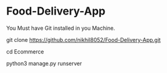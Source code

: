 # Food-Delivery-App


You Must have Git installed in you Machine.

git clone https://github.com/nikhil8052/Food-Delivery-App.git

cd Ecommerce 

python3 manage.py runserver
